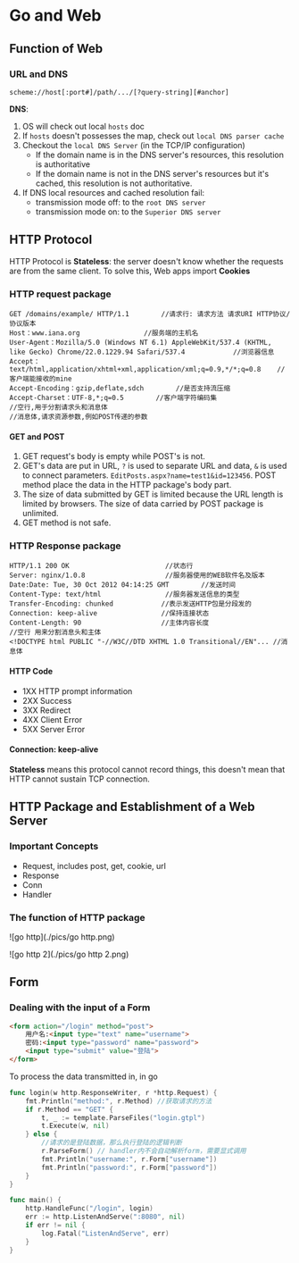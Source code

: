 # Go and Web

## Function of Web

### URL and DNS

`scheme://host[:port#]/path/.../[?query-string][#anchor]`

**DNS**: 

1. OS will check out local `hosts` doc
2. If `hosts` doesn't possesses the map, check out `local DNS parser cache`
3. Checkout the `local DNS Server` (in the TCP/IP configuration)
   - If the domain name is in the DNS server's resources, this resolution is authoritative
   - If the domain name is not in the DNS server's resources but it's cached, this resolution is not authoritative.
4. If DNS local resources and cached resolution fail:
   - transmission mode off: to the `root DNS server`
   - transmission mode on: to the  `Superior DNS server`

## HTTP Protocol

HTTP Protocol is **Stateless**: the server doesn't know whether the requests are from the same client. To solve this, Web apps import **Cookies**

### HTTP request package

```
GET /domains/example/ HTTP/1.1        //请求行: 请求方法 请求URI HTTP协议/协议版本
Host：www.iana.org                //服务端的主机名
User-Agent：Mozilla/5.0 (Windows NT 6.1) AppleWebKit/537.4 (KHTML, like Gecko) Chrome/22.0.1229.94 Safari/537.4            //浏览器信息
Accept：text/html,application/xhtml+xml,application/xml;q=0.9,*/*;q=0.8    //客户端能接收的mine
Accept-Encoding：gzip,deflate,sdch        //是否支持流压缩
Accept-Charset：UTF-8,*;q=0.5        //客户端字符编码集
//空行,用于分割请求头和消息体
//消息体,请求资源参数,例如POST传递的参数
```

#### GET and POST

1. GET request's body is empty while POST's is not.
2. GET's data are put in URL, `?` is used to separate URL and data, `&` is used to connect parameters. `EditPosts.aspx?name=test1&id=123456`. POST method place the data in the HTTP package's body part.
3. The size of data submitted by GET is limited because the URL length is limited by browsers. The size of data carried by POST package is unlimited.
4. GET method is not safe.

### HTTP Response package

```
HTTP/1.1 200 OK                        //状态行
Server: nginx/1.0.8                    //服务器使用的WEB软件名及版本
Date:Date: Tue, 30 Oct 2012 04:14:25 GMT        //发送时间
Content-Type: text/html                //服务器发送信息的类型
Transfer-Encoding: chunked            //表示发送HTTP包是分段发的
Connection: keep-alive                //保持连接状态
Content-Length: 90                    //主体内容长度
//空行 用来分割消息头和主体
<!DOCTYPE html PUBLIC "-//W3C//DTD XHTML 1.0 Transitional//EN"... //消息体
```

#### HTTP Code

- 1XX HTTP prompt information
- 2XX Success
- 3XX Redirect
- 4XX Client Error
- 5XX Server Error

#### Connection: keep-alive

**Stateless** means this protocol cannot record things, this doesn't mean that HTTP cannot sustain TCP connection.

## HTTP Package and Establishment of a Web Server

### Important  Concepts

- Request, includes post, get, cookie, url
- Response
- Conn
- Handler

### The function of HTTP package

![go http](./pics/go http.png)

![go http 2](./pics/go http 2.png)

## Form

### Dealing with the input of a Form

```html
<form action="/login" method="post">
    用户名:<input type="text" name="username">
    密码:<input type="password" name="password">
    <input type="submit" value="登陆">
</form>
```

To process the data transmitted in, in go

```go
func login(w http.ResponseWriter, r *http.Request) {
    fmt.Println("method:", r.Method) //获取请求的方法
    if r.Method == "GET" {
        t, _ := template.ParseFiles("login.gtpl")
        t.Execute(w, nil)
    } else {
        //请求的是登陆数据，那么执行登陆的逻辑判断
        r.ParseForm() // handler内不会自动解析form，需要显式调用
        fmt.Println("username:", r.Form["username"])
        fmt.Println("password:", r.Form["password"])
    }
}

func main() {
    http.HandleFunc("/login", login)
    err := http.ListenAndServe(":8080", nil)
    if err != nil {
        log.Fatal("ListenAndServe", err)
    }
}
```

